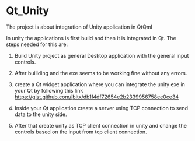 # Qt_Unity

The project is about integration of Unity application in QtQml

In unity the applications is first build and then it is integrated in Qt.
The steps needed for this are:
1. Build Unity project as general Desktop application with the general input controls.

2. After builiding and the exe seems to be working fine without any errors.

3. create a Qt widget application where you can integrate the unity exe in your Qt by following
this link https://gist.github.com/jbltx/db1f4df72654e2b2339956758ee0ce34

4. Inside your Qt application create a server using TCP connection to send data to the unity side.

5. After that create unity as TCP client connection in unity and change the controls based on the input from tcp client connection.
